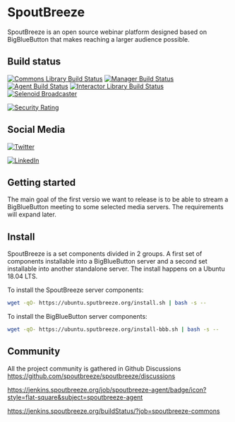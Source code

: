 # SpoutBreeze

SpoutBreeze is an open source webinar platform designed based on BigBlueButton that makes reaching a larger audience
possible.

## Build status


[![Commons Library Build Status](https://jenkins.spoutbreeze.org/buildStatus/icon?job=spoutbreeze-commons&subject=[Java]%20Commons%20Library&status=%20(${displayName})%20-%20master%20-%20${duration})](https://spoutbreeze.org)
[![Manager Build Status](https://jenkins.spoutbreeze.org/buildStatus/icon?job=spoutbreeze-manager&subject=[Java]%20Manager&status=%20(${displayName})%20-%20master%20-%20${duration})](https://spoutbreeze.org)
[![Agent Build Status](https://jenkins.spoutbreeze.org/buildStatus/icon?job=spoutbreeze-agent&subject=[Java]%20Agent&status=%20(${displayName})%20-%20master%20-%20${duration})](https://spoutbreeze.org)
[![Interactor Library Build Status](https://jenkins.spoutbreeze.org/buildStatus/icon?job=spoutbreeze-interactor&subject=[Java]%20Interactor&status=%20(${displayName})%20-%20master%20-%20${duration})](https://spoutbreeze.org)
[![Selenoid Broadcaster](https://jenkins.spoutbreeze.org/buildStatus/icon?job=spoutbreeze-broadcaster&subject=[Docker]%20Selenoid%20Broadcaster&status=%20(${displayName})%20-%20master%20-%20${duration})](https://spoutbreeze.org)

[![Security Rating](https://sonarcloud.io/api/project_badges/measure?project=spoutbreeze_spoutbreeze&metric=security_rating)](https://sonarcloud.io/dashboard?id=spoutbreeze_spoutbreeze)


## Social Media

[![Twitter](https://img.shields.io/badge/twitter-@SpoutBreeze-blue.svg?style=flat)](https://twitter.com/spoutbreeze)

[![LinkedIn](https://img.shields.io/badge/linkedin-@SpoutBreeze-blue.svg?style=flat)](https://www.linkedin.com/products/riadvice-spoutbreeze/)

## Getting started

The main goal of the first versio we want to release is to be able to stream a BigBlueButton meeting to some selected media servers. The requirements will expand later.

## Install

SpoutBreeze is a set components divided in 2 groups. A first set of components installable into a BigBlueButton server and a second set installable into another standalone server. The install happens on a Ubuntu 18.04 LTS.

To install the SpoutBreeze server components: 
```bash
wget -qO- https://ubuntu.sputbreeze.org/install.sh | bash -s --
```

To install the BigBlueButton server components: 
```bash
wget -qO- https://ubuntu.sputbreeze.org/install-bbb.sh | bash -s --
```

## Community

All the project community is gathered in Github Discussions https://github.com/spoutbreeze/spoutbreeze/discussions


https://jenkins.spoutbreeze.org/job/spoutbreeze-agent/badge/icon?style=flat-square&subject=spoutbreeze-agent

https://jenkins.spoutbreeze.org/buildStatus/?job=spoutbreeze-commons
